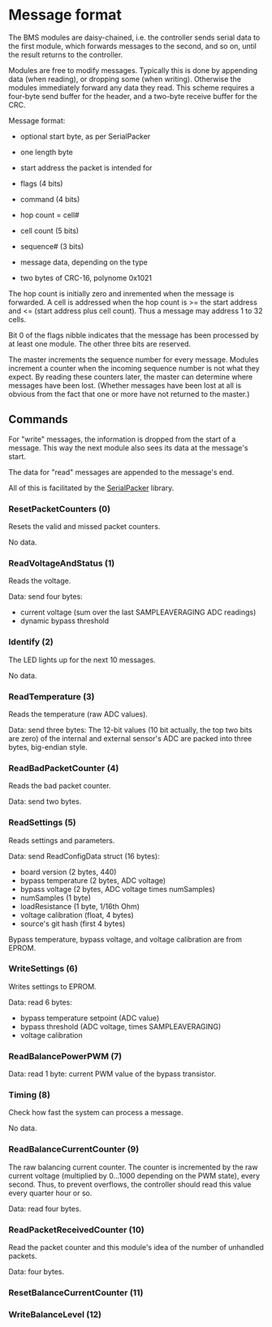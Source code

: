 # Message format

The BMS modules are daisy-chained, i.e. the controller sends serial data to
the first module, which forwards messages to the second, and so on, until the
result returns to the controller.

Modules are free to modify messages. Typically this is done by appending
data (when reading), or dropping some (when writing). Otherwise the modules
immediately forward any data they read. This scheme requires a four-byte
send buffer for the header, and a two-byte receive buffer for the CRC.

Message format:
* optional start byte, as per SerialPacker
* one length byte
* start address the packet is intended for
* flags (4 bits)
* command (4 bits)
* hop count = cell#
* cell count (5 bits)
* sequence# (3 bits)

* message data, depending on the type
* two bytes of CRC-16, polynome 0x1021

The hop count is initially zero and inremented when the message is
forwarded. A cell is addressed when the hop count is >= the
start address and <= (start address plus cell count). Thus a message
may address 1 to 32 cells.

Bit 0 of the flags nibble indicates that the message has been processed by
at least one module. The other three bits are reserved.

The master increments the sequence number for every message. Modules
increment a counter when the incoming sequence number is not what they
expect. By reading these counters later, the master can determine where
messages have been lost. (Whether messages have been lost at all is obvious
from the fact that one or more have not returned to the master.)

## Commands

For "write" messages, the information is dropped from the start of a
message. This way the next module also sees its data at the message's
start.

The data for "read" messages are appended to the message's end.

All of this is facilitated by the
[SerialPacker](https://github.com/M-o-a-T/SerialPacker) library.

### ResetPacketCounters (0)

Resets the valid and missed packet counters.

No data.

### ReadVoltageAndStatus (1)

Reads the voltage.

Data: send four bytes:
* current voltage (sum over the last SAMPLEAVERAGING ADC readings)
* dynamic bypass threshold

### Identify (2)

The LED lights up for the next 10 messages.

No data.

### ReadTemperature (3)

Reads the temperature (raw ADC values).

Data: send three bytes: The 12-bit values (10 bit actually, the top two
bits are zero) of the internal and external sensor's ADC are packed into
three bytes, big-endian style.

### ReadBadPacketCounter (4)

Reads the bad packet counter.

Data: send two bytes.

### ReadSettings (5)

Reads settings and parameters.

Data: send ReadConfigData struct (16 bytes):

* board version (2 bytes, 440)
* bypass temperature (2 bytes, ADC voltage)
* bypass voltage (2 bytes, ADC voltage times numSamples)
* numSamples (1 byte)
* loadResistance (1 byte, 1/16th Ohm)
* voltage calibration (float, 4 bytes)
* source's git hash (first 4 bytes)

Bypass temperature, bypass voltage, and voltage calibration are from EPROM.

### WriteSettings (6)

Writes settings to EPROM.

Data: read 6 bytes:

* bypass temperature setpoint (ADC value)
* bypass threshold (ADC voltage, times SAMPLEAVERAGING)
* voltage calibration

### ReadBalancePowerPWM (7)

Data: read 1 byte: current PWM value of the bypass transistor.

### Timing (8)

Check how fast the system can process a message.

No data.

### ReadBalanceCurrentCounter (9)

The raw balancing current counter. The counter is incremented by the
raw current voltage (multiplied by 0…1000 depending on the PWM state),
every second. Thus, to prevent overflows, the controller should read this
value every quarter hour or so.

Data: read four bytes.

### ReadPacketReceivedCounter (10)

Read the packet counter and this module's idea of the number of unhandled
packets.

Data: four bytes.

### ResetBalanceCurrentCounter (11)

### WriteBalanceLevel (12)



